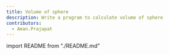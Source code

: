 ```yaml
---
title: Volume of sphere
description: Write a program to calculate volume of sphere
contributors:
  - Aman.Prajapat
---
```


import README from "./README.md"

<README />